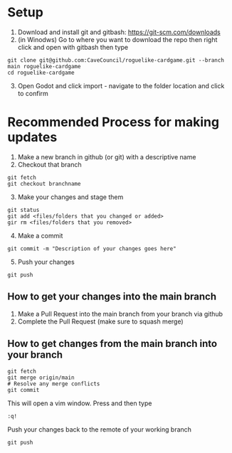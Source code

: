 # Setup
1. Download and install git and gitbash: https://git-scm.com/downloads
2. (in Winodws) Go to where you want to download the repo then right click and open with gitbash then type
```
git clone git@github.com:CaveCouncil/roguelike-cardgame.git --branch main roguelike-cardgame
cd roguelike-cardgame
```
3. Open Godot and click import - navigate to the folder location and click to confirm


# Recommended Process for making updates
1. Make a new branch in github (or git) with a descriptive name
2. Checkout that branch
```
git fetch
git checkout branchname
```
3. Make your changes and stage them
```
git status
git add <files/folders that you changed or added>
gir rm <files/folders that you removed>
```

4. Make a commit
```
git commit -m "Description of your changes goes here"
```

5. Push your changes
```
git push
```

## How to get your changes into the main branch
1. Make a Pull Request into the main branch from your branch via github
2. Complete the Pull Request (make sure to squash merge)

## How to get changes from the main branch into your branch
```
git fetch
git merge origin/main
# Resolve any merge conflicts
git commit
```
This will open a vim window. Press <ESC> and then type 
```
:q!
```
Push your changes back to the remote of your working branch
```
git push
```
